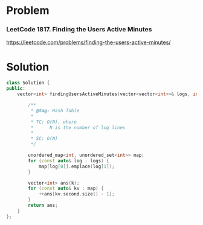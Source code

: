 
# Problem
### LeetCode 1817. Finding the Users Active Minutes
https://leetcode.com/problems/finding-the-users-active-minutes/

# Solution
```c++
class Solution {
public:
    vector<int> findingUsersActiveMinutes(vector<vector<int>>& logs, int k) {

        /**
         * @tag: Hash Table
         *
         * TC: O(N), where
         *      N is the number of log lines
         *
         * SC: O(N)
         */

        unordered_map<int, unordered_set<int>> map;
        for (const auto& log : logs) {
            map[log[0]].emplace(log[1]);
        }

        vector<int> ans(k);
        for (const auto& kv : map) {
            ++ans[kv.second.size() - 1];
        }
        return ans;
    }
};
```
